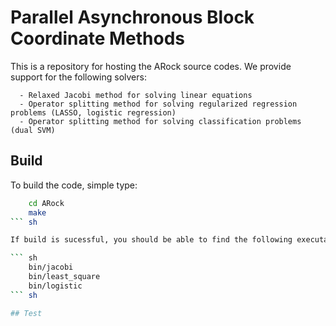 # Parallel Asynchronous Block Coordinate Methods


This is a repository for hosting the ARock source codes. We provide support for the
following solvers:

	  - Relaxed Jacobi method for solving linear equations
	  - Operator splitting method for solving regularized regression problems (LASSO, logistic regression)
	  - Operator splitting method for solving classification problems (dual SVM)


## Build

To build the code, simple type:		

``` sh
    cd ARock
    make
``` sh      

If build is sucessful, you should be able to find the following executable files in the bin folder:

``` sh
    bin/jacobi
    bin/least_square 
    bin/logistic     
``` sh

## Test

  